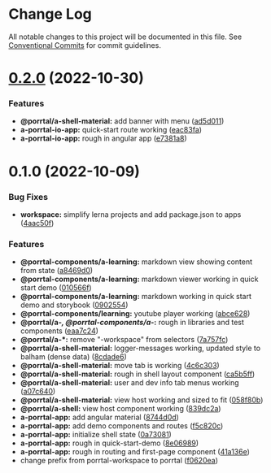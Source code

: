 # Change Log

All notable changes to this project will be documented in this file.
See [Conventional Commits](https://conventionalcommits.org) for commit guidelines.

# [0.2.0](https://github.com/datumgeek/porrtal/compare/v0.1.0...v0.2.0) (2022-10-30)

### Features

- **@porrtal/a-shell-material:** add banner with menu ([ad5d011](https://github.com/datumgeek/porrtal/commit/ad5d01100e0caf0834f335452e64dee812f58d01))
- **a-porrtal-io-app:** quick-start route working ([eac83fa](https://github.com/datumgeek/porrtal/commit/eac83fa0402159d7e9a4923d531516b5c0aa6789))
- **a-porrtal-io-app:** rough in angular app ([e7381a8](https://github.com/datumgeek/porrtal/commit/e7381a8d324f18413b909e8800874d235e1f8567))

# 0.1.0 (2022-10-09)

### Bug Fixes

- **workspace:** simplify lerna projects and add package.json to apps ([4aac50f](https://github.com/datumgeek/porrtal/commit/4aac50f046cb0de1b131ce22f130197fd7b0a43f))

### Features

- **@porrtal-components/a-learning:** markdown view showing content from state ([a8469d0](https://github.com/datumgeek/porrtal/commit/a8469d0b34d7f6525abc159fe8668963f90c8f6e))
- **@porrtal-components/a-learning:** markdown viewer working in quick start demo ([010566f](https://github.com/datumgeek/porrtal/commit/010566f1d6a69d4dc050f55dd7d4833853b6604f))
- **@porrtal-components/a-learning:** markdown working in quick start demo and storybook ([0902554](https://github.com/datumgeek/porrtal/commit/09025545d6c246d6d65e4a970a8d700806ce7070))
- **@porrtal-components/learning:** youtube player working ([abce628](https://github.com/datumgeek/porrtal/commit/abce628e0b3419c0542507c5979c85378982b58c))
- **@porrtal/a-_, @porrtal-components/a-_:** rough in libraries and test components ([eaa7c24](https://github.com/datumgeek/porrtal/commit/eaa7c246134ad587812933c87bb46f7072e22ca3))
- **@porrtal/a-\*:** remove "-workspace" from selectors ([7a757fc](https://github.com/datumgeek/porrtal/commit/7a757fc1cf09d1d173728f497b2d46c63f3cebe1))
- **@porrtal/a-shell-material:** logger-messages working, updated style to balham (dense data) ([8cdade6](https://github.com/datumgeek/porrtal/commit/8cdade67e354931170ff1a634252e5d87c9a36d2))
- **@porrtal/a-shell-material:** move tab is working ([4c6c303](https://github.com/datumgeek/porrtal/commit/4c6c303dcf3920a129c27392e23a77c1e38f6bdb))
- **@porrtal/a-shell-material:** rough in shell layout component ([ca5b5ff](https://github.com/datumgeek/porrtal/commit/ca5b5ff50a33c983f0934b4373d450573a96c5a3))
- **@porrtal/a-shell-material:** user and dev info tab menus working ([a07c640](https://github.com/datumgeek/porrtal/commit/a07c64018a5c1d54adad62b2aaac28f37add2cb5))
- **@porrtal/a-shell-material:** view host working and sized to fit ([058f80b](https://github.com/datumgeek/porrtal/commit/058f80b568482c7140b1d8cb2d88b9adc76fafc4))
- **@porrtal/a-shell:** view host component working ([839dc2a](https://github.com/datumgeek/porrtal/commit/839dc2afa10a8b12de40fc1d3e3ae2bf34ff8143))
- **a-porrtal-app:** add angular material ([8744d0d](https://github.com/datumgeek/porrtal/commit/8744d0d2a5707d3e25c79ed04d7d64318f7143c4))
- **a-porrtal-app:** add demo components and routes ([f5c820c](https://github.com/datumgeek/porrtal/commit/f5c820c3601c07561bc308043b36b80da74fb20f))
- **a-porrtal-app:** initialize shell state ([0a73081](https://github.com/datumgeek/porrtal/commit/0a730815cccebd6b7168c147f3c5c9260d820b98))
- **a-porrtal-app:** rough in quick-start-demo ([8e06989](https://github.com/datumgeek/porrtal/commit/8e06989a97bb410110fbb44944dcc0d723b16cd4))
- **a-porrtal-app:** rough in routing and first-page component ([41a136e](https://github.com/datumgeek/porrtal/commit/41a136e23f3c99914553bc703377a7f49caf5eae))
- change prefix from porrtal-workspace to porrtal ([f0620ea](https://github.com/datumgeek/porrtal/commit/f0620ea3496545bcbb1b596b5900a3381ebea41d))
